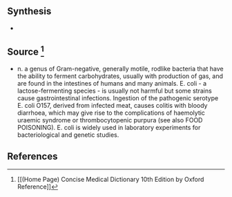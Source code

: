 ## Synthesis
- 
## Source [^1]
- n. a genus of Gram-negative, generally motile, rodlike bacteria that have the ability to ferment carbohydrates, usually with production of gas, and are found in the intestines of humans and many animals. E. coli - a lactose-fermenting species - is usually not harmful but some strains cause gastrointestinal infections. Ingestion of the pathogenic serotype E. coli O157, derived from infected meat, causes colitis with bloody diarrhoea, which may give rise to the complications of haemolytic uraemic syndrome or thrombocytopenic purpura (see also FOOD POISONING). E. coli is widely used in laboratory experiments for bacteriological and genetic studies.
## References

[^1]: [[(Home Page) Concise Medical Dictionary 10th Edition by Oxford Reference]]
